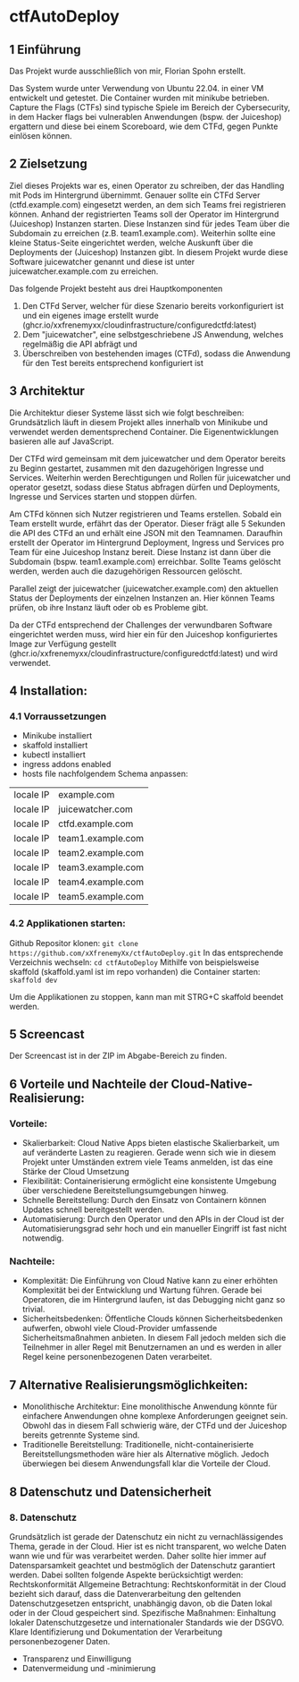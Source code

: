 # ctfAutoDeploy
## 1 Einführung
Das Projekt wurde ausschließlich von mir, Florian Spohn erstellt.

Das System wurde unter Verwendung von Ubuntu 22.04. in einer VM entwickelt und getestet. 
Die Container wurden mit minikube betrieben.
Capture the Flags (CTFs) sind typische Spiele im Bereich der Cybersecurity, in dem Hacker flags bei vulnerablen Anwendungen (bspw. der Juiceshop) ergattern und diese bei einem Scoreboard, wie dem CTFd, gegen Punkte einlösen können.

## 2 Zielsetzung
Ziel dieses Projekts war es, einen Operator zu schreiben, der das Handling mit Pods im Hintergrund übernimmt. Genauer sollte ein CTFd Server (ctfd.example.com) eingesetzt werden, an dem sich Teams frei registrieren können. Anhand der registrierten Teams soll der Operator im Hintergrund (Juiceshop) Instanzen starten. Diese Instanzen sind für jedes Team über die Subdomain zu erreichen (z.B. team1.example.com).
Weiterhin sollte eine kleine Status-Seite eingerichtet werden, welche Auskunft über die Deployments der (Juiceshop) Instanzen gibt. In diesem Projekt wurde diese Software juicewatcher genannt und diese ist unter juicewatcher.example.com zu erreichen.

Das folgende Projekt besteht aus drei Hauptkomponenten
1. Den CTFd Server, welcher für diese Szenario bereits vorkonfiguriert ist und ein eigenes image erstellt wurde (ghcr.io/xxfrenemyxx/cloudinfrastructure/configuredctfd:latest)
2. Dem "juicewatcher", eine selbstgeschriebene JS Anwendung, welches regelmäßig die API abfrägt und  
3. Überschreiben von bestehenden images (CTFd), sodass die Anwendung für den Test bereits entsprechend konfiguriert ist

## 3 Architektur
Die Architektur dieser Systeme lässt sich wie folgt beschreiben:
Grundsätzlich läuft in diesem Projekt alles innerhalb von Minikube und verwendet werden dementsprechend Container. Die Eigenentwicklungen basieren alle auf JavaScript. 

Der CTFd wird gemeinsam mit dem juicewatcher und dem Operator bereits zu Beginn gestartet, zusammen mit den dazugehörigen Ingresse und Services. Weiterhin werden Berechtigungen und Rollen für juicewatcher und operator gesetzt, sodass diese Status abfragen dürfen und Deployments, Ingresse und Services starten und stoppen dürfen.

Am CTFd können sich Nutzer registrieren und Teams erstellen. Sobald ein Team erstellt wurde, erfährt das der Operator. Dieser frägt alle 5 Sekunden die API des CTFd an und erhält eine JSON mit den Teamnamen. Daraufhin erstellt der Operator im Hintergrund Deployment, Ingress und Services pro Team für eine Juiceshop Instanz bereit. Diese Instanz ist dann über die Subdomain (bspw. team1.example.com) erreichbar.
Sollte Teams gelöscht werden, werden auch die dazugehörigen Ressourcen gelöscht.

Parallel zeigt der juicewatcher (juicewatcher.example.com) den aktuellen Status der Deployments der einzelnen Instanzen an. Hier können Teams prüfen, ob ihre Instanz läuft oder ob es Probleme gibt.

Da der CTFd entsprechend der Challenges der verwundbaren Software eingerichtet werden muss, wird hier ein für den Juiceshop konfiguriertes Image zur Verfügung gestellt (ghcr.io/xxfrenemyxx/cloudinfrastructure/configuredctfd:latest) und wird verwendet.

## 4 Installation:
### 4.1 Vorraussetzungen
- Minikube installiert
- skaffold installiert
- kubectl installiert
- ingress addons enabled
- hosts file nachfolgendem Schema anpassen:
<table>
    <tr>
        <td>locale IP</td>
        <td>example.com</td>
    </tr>
    <tr>
        <td>locale IP</td>
        <td>juicewatcher.com</td>
    </tr>
    <tr>
            <td>locale IP</td>
            <td>ctfd.example.com</td>
        </tr>
        <tr>
            <td>locale IP</td>
            <td>team1.example.com</td>
        </tr>
        <tr>
            <td>locale IP</td>
            <td>team2.example.com</td>
        </tr>
        <tr>
            <td>locale IP</td>
            <td>team3.example.com</td>
        </tr>
        <tr>
            <td>locale IP</td>
            <td>team4.example.com</td>
        </tr>
        <tr>
            <td>locale IP</td>
            <td>team5.example.com</td>
        </tr>
</table>

### 4.2 Applikationen starten:
Github Repositor klonen:
`git clone https://github.com/xXfrenemyXx/ctfAutoDeploy.git`
In das entsprechende Verzeichnis wechseln:
`cd ctfAutoDeploy`
Mithilfe von beispielsweise skaffold (skaffold.yaml ist im repo vorhanden) die Container starten:
`skaffold dev`

Um die Applikationen zu stoppen, kann man mit STRG+C skaffold beendet werden.

## 5 Screencast
Der Screencast ist in der ZIP im Abgabe-Bereich zu finden.

## 6 Vorteile und Nachteile der Cloud-Native-Realisierung:
### Vorteile:
- Skalierbarkeit: Cloud Native Apps bieten elastische Skalierbarkeit, um auf veränderte Lasten zu reagieren. Gerade wenn sich wie in diesem Projekt unter Umständen extrem viele Teams anmelden, ist das eine Stärke der Cloud Umsetzung
- Flexibilität: Containerisierung ermöglicht eine konsistente Umgebung über verschiedene Bereitstellungsumgebungen hinweg.
- Schnelle Bereitstellung: Durch den Einsatz von Containern können Updates schnell bereitgestellt werden.
- Automatisierung: Durch den Operator und den APIs in der Cloud ist der Automatisierungsgrad sehr hoch und ein manueller Eingriff ist fast nicht notwendig.

### Nachteile:
- Komplexität: Die Einführung von Cloud Native kann zu einer erhöhten Komplexität bei der Entwicklung und Wartung führen. Gerade bei Operatoren, die im Hintergrund laufen, ist das Debugging nicht ganz so trivial.
- Sicherheitsbedenken: Öffentliche Clouds können Sicherheitsbedenken aufwerfen, obwohl viele Cloud-Provider umfassende Sicherheitsmaßnahmen anbieten. In diesem Fall jedoch melden sich die Teilnehmer in aller Regel mit Benutzernamen an und es werden in aller Regel keine personenbezogenen Daten verarbeitet.
## 7 Alternative Realisierungsmöglichkeiten:
- Monolithische Architektur: Eine monolithische Anwendung könnte für einfachere Anwendungen ohne komplexe Anforderungen geeignet sein. Obwohl das in diesem Fall schwierig wäre, der CTFd und der Juiceshop bereits getrennte Systeme sind.
- Traditionelle Bereitstellung: Traditionelle, nicht-containerisierte Bereitstellungsmethoden wäre hier als Alternative möglich. Jedoch überwiegen bei diesem Anwendungsfall klar die Vorteile der Cloud.

## 8 Datenschutz und Datensicherheit
### 8. Datenschutz
Grundsätzlich ist gerade der Datenschutz ein nicht zu vernachlässigendes Thema, gerade in der Cloud. Hier ist es nicht transparent, wo welche Daten wann wie und für was verarbeitet werden. Daher sollte hier immer auf Datensparsamkeit geachtet und bestmöglich der Datenschutz garantiert werden. 
Dabei sollten folgende Aspekte berücksichtigt werden:
Rechtskonformität
Allgemeine Betrachtung:
Rechtskonformität in der Cloud bezieht sich darauf, dass die Datenverarbeitung den geltenden Datenschutzgesetzen entspricht, unabhängig davon, ob die Daten lokal oder in der Cloud gespeichert sind.
Spezifische Maßnahmen:
Einhaltung lokaler Datenschutzgesetze und internationaler Standards wie der DSGVO.
Klare Identifizierung und Dokumentation der Verarbeitung personenbezogener Daten.

- Transparenz und Einwilligung
- Datenvermeidung und -minimierung

